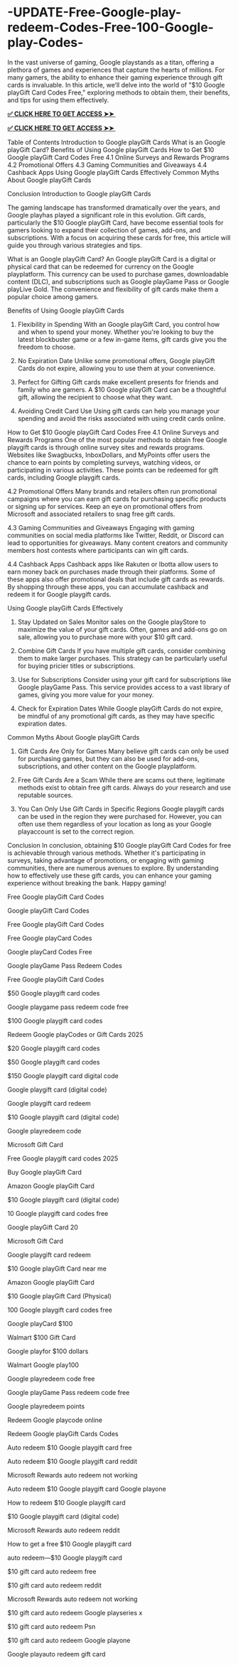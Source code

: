 # -UPDATE-Free-Google-play-redeem-Codes-Free-100-Google-play-Codes-
In the vast universe of gaming, Google playstands as a titan, offering a plethora of games and experiences that capture the hearts of millions. For many gamers, the ability to enhance their gaming experience through gift cards is invaluable. In this article, we’ll delve into the world of "$10 Google playGift Card Codes Free," exploring methods to obtain them, their benefits, and tips for using them effectively.

**[✅ CLICK HERE TO GET ACCESS ➤➤ ​​](https://xnproo.com/giftcards/)**

**[✅ CLICK HERE TO GET ACCESS ➤➤ ​​](https://xnproo.com/giftcards/)**

Table of Contents
Introduction to Google playGift Cards
What is an Google playGift Card?
Benefits of Using Google playGift Cards
How to Get $10 Google playGift Card Codes Free
4.1 Online Surveys and Rewards Programs
4.2 Promotional Offers
4.3 Gaming Communities and Giveaways
4.4 Cashback Apps
Using Google playGift Cards Effectively
Common Myths About Google playGift Cards

Conclusion
Introduction to Google playGift Cards

The gaming landscape has transformed dramatically over the years, and Google playhas played a significant role in this evolution. Gift cards, particularly the $10 Google playGift Card, have become essential tools for gamers looking to expand their collection of games, add-ons, and subscriptions. With a focus on acquiring these cards for free, this article will guide you through various strategies and tips.

What is an Google playGift Card?
An Google playGift Card is a digital or physical card that can be redeemed for currency on the Google playplatform. This currency can be used to purchase games, downloadable content (DLC), and subscriptions such as Google playGame Pass or Google playLive Gold. The convenience and flexibility of gift cards make them a popular choice among gamers.

Benefits of Using Google playGift Cards
1. Flexibility in Spending
With an Google playGift Card, you control how and when to spend your money. Whether you're looking to buy the latest blockbuster game or a few in-game items, gift cards give you the freedom to choose.

2. No Expiration Date
Unlike some promotional offers, Google playGift Cards do not expire, allowing you to use them at your convenience.

3. Perfect for Gifting
Gift cards make excellent presents for friends and family who are gamers. A $10 Google playGift Card can be a thoughtful gift, allowing the recipient to choose what they want.

4. Avoiding Credit Card Use
Using gift cards can help you manage your spending and avoid the risks associated with using credit cards online.

How to Get $10 Google playGift Card Codes Free
4.1 Online Surveys and Rewards Programs
One of the most popular methods to obtain free Google playgift cards is through online survey sites and rewards programs. Websites like Swagbucks, InboxDollars, and MyPoints offer users the chance to earn points by completing surveys, watching videos, or participating in various activities. These points can be redeemed for gift cards, including Google playgift cards.

4.2 Promotional Offers
Many brands and retailers often run promotional campaigns where you can earn gift cards for purchasing specific products or signing up for services. Keep an eye on promotional offers from Microsoft and associated retailers to snag free gift cards.

4.3 Gaming Communities and Giveaways
Engaging with gaming communities on social media platforms like Twitter, Reddit, or Discord can lead to opportunities for giveaways. Many content creators and community members host contests where participants can win gift cards.

4.4 Cashback Apps
Cashback apps like Rakuten or Ibotta allow users to earn money back on purchases made through their platforms. Some of these apps also offer promotional deals that include gift cards as rewards. By shopping through these apps, you can accumulate cashback and redeem it for Google playgift cards.

Using Google playGift Cards Effectively
1. Stay Updated on Sales
Monitor sales on the Google playStore to maximize the value of your gift cards. Often, games and add-ons go on sale, allowing you to purchase more with your $10 gift card.

2. Combine Gift Cards
If you have multiple gift cards, consider combining them to make larger purchases. This strategy can be particularly useful for buying pricier titles or subscriptions.

3. Use for Subscriptions
Consider using your gift card for subscriptions like Google playGame Pass. This service provides access to a vast library of games, giving you more value for your money.

4. Check for Expiration Dates
While Google playGift Cards do not expire, be mindful of any promotional gift cards, as they may have specific expiration dates.

Common Myths About Google playGift Cards
1. Gift Cards Are Only for Games
Many believe gift cards can only be used for purchasing games, but they can also be used for add-ons, subscriptions, and other content on the Google playplatform.

2. Free Gift Cards Are a Scam
While there are scams out there, legitimate methods exist to obtain free gift cards. Always do your research and use reputable sources.

3. You Can Only Use Gift Cards in Specific Regions
Google playgift cards can be used in the region they were purchased for. However, you can often use them regardless of your location as long as your Google playaccount is set to the correct region.

Conclusion
In conclusion, obtaining $10 Google playGift Card Codes for free is achievable through various methods. Whether it's participating in surveys, taking advantage of promotions, or engaging with gaming communities, there are numerous avenues to explore. By understanding how to effectively use these gift cards, you can enhance your gaming experience without breaking the bank. Happy gaming!

Free Google playGift Card Codes

Google playGift Card Codes

Free Google playGift Card Codes

Free Google playCard Codes

Google playCard Codes Free

Google playGame Pass Redeem Codes

Free Google playGift Card Codes

$50 Google playgift card codes

Google playgame pass redeem code free

$100 Google playgift card codes

Redeem Google playCodes or Gift Cards 2025

$20 Google playgift card codes

$50 Google playgift card codes

$150 Google playgift card digital code

Google playgift card (digital code)

Google playgift card redeem

$10 Google playgift card (digital code)

Google playredeem code

Microsoft Gift Card

Free Google playgift card codes 2025

Buy Google playGift Card

Amazon Google playGift Card

$10 Google playgift card (digital code)

10 Google playgift card codes free

Google playGift Card 20

Microsoft Gift Card

Google playgift card redeem

$10 Google playGift Card near me

Amazon Google playGift Card

$10 Google playGift Card (Physical)

100 Google playgift card codes free

Google playCard $100

Walmart $100 Gift Card

Google playfor $100 dollars

Walmart Google play100

Google playredeem code free

Google playGame Pass redeem code free

Google playredeem points

Redeem Google playcode online

Redeem Google playGift Cards Codes

Auto redeem $10 Google playgift card free

Auto redeem $10 Google playgift card reddit

Microsoft Rewards auto redeem not working

Auto redeem $10 Google playgift card Google playone

How to redeem $10 Google playgift card

$10 Google playgift card (digital code)

Microsoft Rewards auto redeem reddit

How to get a free $10 Google playgift card

auto redeem—$10 Google playgift card

$10 gift card auto redeem free

$10 gift card auto redeem reddit

Microsoft Rewards auto redeem not working

$10 gift card auto redeem Google playseries x

$10 gift card auto redeem Psn

$10 gift card auto redeem Google playone

Google playauto redeem gift card
